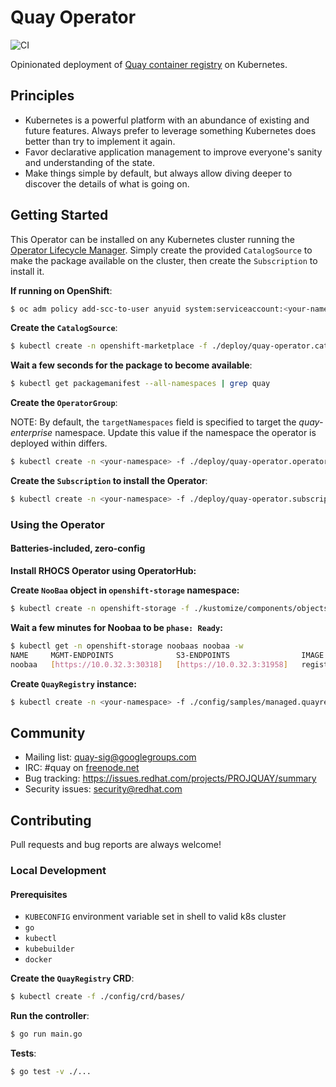 # Quay Operator

![CI](https://github.com/quay/quay-operator/workflows/CI/badge.svg?branch=master)

Opinionated deployment of [Quay container registry](https://github.com/quay/quay) on Kubernetes.

## Principles

- Kubernetes is a powerful platform with an abundance of existing and future features. Always prefer to leverage something Kubernetes does better than try to implement it again.
- Favor declarative application management to improve everyone's sanity and understanding of the state.
- Make things simple by default, but always allow diving deeper to discover the details of what is going on.

## Getting Started 

This Operator can be installed on any Kubernetes cluster running the [Operator Lifecycle Manager](https://github.com/operator-framework/operator-lifecycle-manager). Simply create the provided `CatalogSource` to make the package available on the cluster, then create the `Subscription` to install it.

**If running on OpenShift**:
```sh
$ oc adm policy add-scc-to-user anyuid system:serviceaccount:<your-namespace>:default
```

**Create the `CatalogSource`**:
```sh
$ kubectl create -n openshift-marketplace -f ./deploy/quay-operator.catalogsource.yaml
```

**Wait a few seconds for the package to become available**:
```sh
$ kubectl get packagemanifest --all-namespaces | grep quay
```

**Create the `OperatorGroup`**:

NOTE: By default, the `targetNamespaces` field is specified to target the _quay-enterprise_ namespace. Update this value if the namespace the operator is deployed within differs. 

```sh
$ kubectl create -n <your-namespace> -f ./deploy/quay-operator.operatorgroup.yaml
```

**Create the `Subscription` to install the Operator**:
```sh
$ kubectl create -n <your-namespace> -f ./deploy/quay-operator.subscription.yaml
```

### Using the Operator

#### Batteries-included, zero-config

**Install RHOCS Operator using OperatorHub:**

**Create `NooBaa` object in `openshift-storage` namespace:**
```sh
$ kubectl create -n openshift-storage -f ./kustomize/components/objectstorage/quay-datastore.noobaa.yaml
```

**Wait a few minutes for Noobaa to be `phase: Ready`:**
```sh
$ kubectl get -n openshift-storage noobaas noobaa -w
NAME     MGMT-ENDPOINTS              S3-ENDPOINTS                IMAGE                                                                                                            PHASE   AGE
noobaa   [https://10.0.32.3:30318]   [https://10.0.32.3:31958]   registry.redhat.io/ocs4/mcg-core-rhel8@sha256:56624aa7dd4ca178c1887343c7445a9425a841600b1309f6deace37ce6b8678d   Ready   3d18h
```

**Create `QuayRegistry` instance:**
```sh
$ kubectl create -n <your-namespace> -f ./config/samples/managed.quayregistry.yaml
```

## Community

- Mailing list: [quay-sig@googlegroups.com](https://groups.google.com/forum/#!forum/quay-sig)
- IRC: #quay on [freenode.net](https://webchat.freenode.net/)
- Bug tracking: https://issues.redhat.com/projects/PROJQUAY/summary
- Security issues: [security@redhat.com](security@redhat.com)

## Contributing

Pull requests and bug reports are always welcome! 

### Local Development 

#### Prerequisites

- `KUBECONFIG` environment variable set in shell to valid k8s cluster
- `go`
- `kubectl`
- `kubebuilder`
- `docker`

**Create the `QuayRegistry` CRD**:
```sh
$ kubectl create -f ./config/crd/bases/
```

**Run the controller**:
```sh
$ go run main.go
```

**Tests**:
```sh
$ go test -v ./...
```
